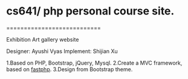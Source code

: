 # cs641/ php personal course site.
===========================

Exhibition Art gallery website

Designer: Ayushi Vyas
Implement: Shijian Xu

1.Based on PHP, Bootstrap, jQuery, Mysql.
2.Create a MVC framework, based on [fastphp](https://github.com/yeszao/fastphp).
3.Design from Bootstrap theme.